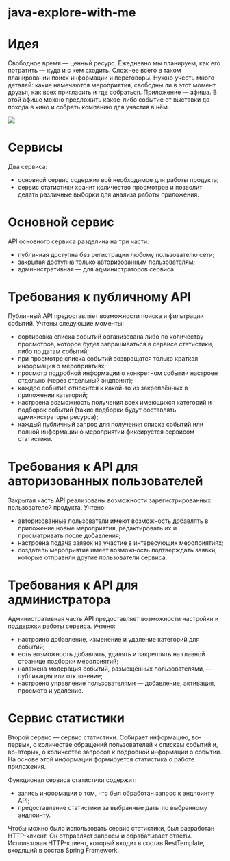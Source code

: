 # java-explore-with-me


# Идея
Свободное время — ценный ресурс. Ежедневно мы планируем, как его потратить — куда и с кем сходить. Сложнее всего в таком планировании поиск информации и переговоры. Нужно учесть много деталей: какие намечаются мероприятия, свободны ли в этот момент друзья, как всех пригласить и где собраться.
Приложение — афиша. В этой афише можно предложить какое-либо событие от выставки до похода в кино и собрать компанию для участия в нём.

![](https://pictures.s3.yandex.net:443/resources/S19_09-2_1674558748.png)


# Сервисы
Два сервиса:
   * основной сервис содержит всё необходимое для работы продукта;
   * сервис статистики хранит количество просмотров и позволит делать различные выборки для анализа работы приложения.

# Основной сервис
API основного сервиса разделина на три части:
   * публичная доступна без регистрации любому пользователю сети;
   * закрытая доступна только авторизованным пользователям;
   * административная — для администраторов сервиса.

# Требования к публичному API
Публичный API предоставляет возможности поиска и фильтрации событий. Учтены следующие моменты:
  * сортировка списка событий организована либо по количеству просмотров, которое будет запрашиваться в сервисе статистики, либо по датам событий;
  * при просмотре списка событий возвращатся только краткая информация о мероприятиях;
  * просмотр подробной информации о конкретном событии настроен отдельно (через отдельный эндпоинт);
  * каждое событие относится к какой-то из закреплённых в приложении категорий;
  * настроена возможность получения всех имеющихся категорий и подборок событий (такие подборки будут составлять администраторы ресурса);
  * каждый публичный запрос для получения списка событий или полной информации о мероприятии фиксируется сервисом статистики.

# Требования к API для авторизованных пользователей
Закрытая часть API реализованы возможности зарегистрированных пользователей продукта. Учтено:
  * авторизованные пользователи имеют возможность добавлять в приложение новые мероприятия, редактировать их и просматривать после добавления;
  * настроена подача заявок на участие в интересующих мероприятиях;
  * создатель мероприятия имеет возможность подтверждать заявки, которые отправили другие пользователи сервиса.

# Требования к API для администратора
Административная часть API предоставляет возможности настройки и поддержки работы сервиса. Учтено:
  * настроино добавление, изменение и удаление категорий для событий;
  * есть возможность добавлять, удалять и закреплять на главной странице подборки мероприятий;
  * налажена модерация событий, размещённых пользователями, — публикация или отклонение;
  * настроено управление пользователями — добавление, активация, просмотр и удаление.

# Сервис статистики
Второй сервис — сервис статистики. Собирает информацию, во-первых, о количестве обращений пользователей к спискам событий и, во-вторых, о количестве запросов к подробной информации о событии. На основе этой информации формируется статистика о работе приложения.

Функционал сервиса статистики содержит:
  * запись информации о том, что был обработан запрос к эндпоинту API;
  * предоставление статистики за выбранные даты по выбранному эндпоинту.

Чтобы можно было использовать сервис статистики, был разработан HTTP-клиент. Он отправляет запросы и обрабатывает ответы. Использован HTTP-клиент, который входит в состав RestTemplate, входящий в состав Spring Framework.
